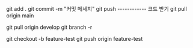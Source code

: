 git add .
git commit -m "커밋 메세지"
git push
------------ 코드 받기
git pull origin main


git pull origin develop
git branch -r


git checkout -b feature-test
git push origin feature-test
